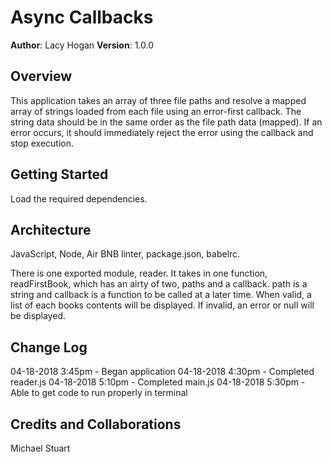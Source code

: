 # Async Callbacks
**Author**: Lacy Hogan
**Version**: 1.0.0
## Overview
This application takes an array of three file paths and resolve a mapped array of strings loaded from each file using an error-first callback. The string data should be in the same order as the file path data (mapped). If an error occurs, it should immediately reject the error using the callback and stop execution.
## Getting Started
Load the required dependencies. 
## Architecture
JavaScript, Node, Air BNB linter, package.json, babelrc.

There is one exported module, reader. It takes in one function, readFirstBook, which has an airty of two, paths and a callback. path is a string and callback is a function to be called at a later time. When valid, a list of each books contents will be displayed. If invalid, an error or null will be displayed.
## Change Log
04-18-2018 3:45pm - Began application
04-18-2018 4:30pm - Completed reader.js
04-18-2018 5:10pm - Completed main.js
04-18-2018 5:30pm - Able to get code to run properly in terminal
## Credits and Collaborations
Michael Stuart
